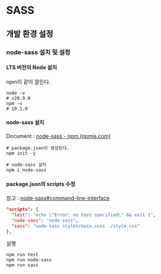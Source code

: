 # SASS

## 개발 환경 설정

### node-sass 설치 및 설정

#### LTS 버전의 Node 설치

npm이 같이 깔린다.

```Shell
node -v
# v20.9.0
npm -v 
# 10.1.0
```

#### node-sass 설치

Document : [node-sass - npm (npmjs.com)](https://www.npmjs.com/package/node-sass)

```shell
# package.json이 생성된다.
npm init -y

# node-sass 설치
npm i node-sass
```

#### package.json의 scripts 수정

참고 : [node-sass#command-line-interface](https://www.npmjs.com/package/node-sass#command-line-interface)

```json
"scripts": {
  "test": "echo \"Error: no test specified\" && exit 1",
  "node-sass": "node-sass",
  "sass": "node-sass styles/main.scss ./style.css"
},
```

실행

```shell
npm run test
npm run node-sass
npm run sass
```